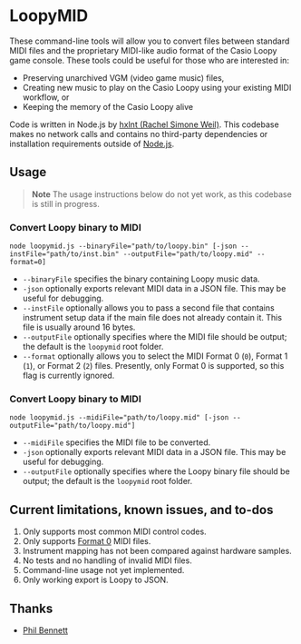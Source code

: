 # LoopyMID
These command-line tools will allow you to convert files between standard MIDI files and the proprietary MIDI-like audio format of the Casio Loopy game console. These tools could be useful for those who are interested in:
 - Preserving unarchived VGM (video game music) files,
 - Creating new music to play on the Casio Loopy using your existing MIDI workflow, or
 - Keeping the memory of the Casio Loopy alive

Code is written in Node.js by [hxlnt (Rachel Simone Weil)](https://github.com/hxlnt). This codebase makes no network calls and contains no third-party dependencies or installation requirements outside of [Node.js](https://nodejs.org/en/).


## Usage

> **Note** The usage instructions below do not yet work, as this codebase is still in progress.

### Convert Loopy binary to MIDI
```node loopymid.js --binaryFile="path/to/loopy.bin" [-json --instFile="path/to/inst.bin" --outputFile="path/to/loopy.mid" --format=0]```
 - `--binaryFile` specifies the binary containing Loopy music data.
 - `-json` optionally exports relevant MIDI data in a JSON file. This may be useful for debugging.
 - `--instFile` optionally allows you to pass a second file that contains instrument setup data if the main file does not already contain it. This file is usually around 16 bytes.
 - `--outputFile` optionally specifies where the MIDI file should be output; the default is the `loopymid` root folder.
 - `--format` optionally allows you to select the MIDI Format 0 (`0`), Format 1 (`1`), or Format 2 (`2`) files. Presently, only Format 0 is supported, so this flag is currently ignored.
 
### Convert Loopy binary to MIDI
```node loopymid.js --midiFile="path/to/loopy.mid" [-json --outputFile="path/to/loopy.mid"]```
 - `--midiFile` specifies the MIDI file to be converted.
 - `-json` optionally exports relevant MIDI data in a JSON file. This may be useful for debugging.
 - `--outputFile` optionally specifies where the Loopy binary file should be output; the default is the `loopymid` root folder.

## Current limitations, known issues, and to-dos
1. Only supports most common MIDI control codes.
2. Only supports [Format 0](http://personal.kent.edu/~sbirch/Music_Production/MP-II/MIDI/midi_file_format.htm) MIDI files.
3. Instrument mapping has not been compared against hardware samples.
4. No tests and no handling of invalid MIDI files.
5. Command-line usage not yet implemented.
6. Only working export is Loopy to JSON.

## Thanks
 - [Phil Bennett](https://github.com/philipjbennett/)
